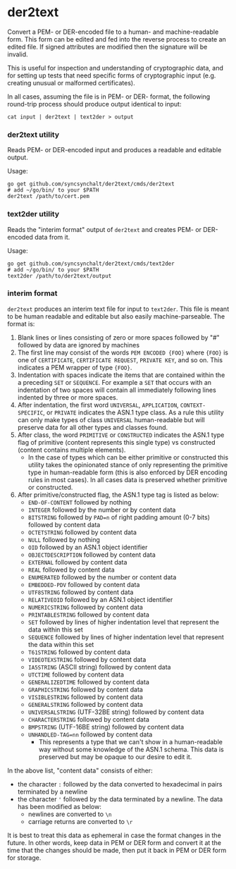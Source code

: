 # der2text

Convert a PEM- or DER-encoded file to a human- and machine-readable form.  This form can be edited and fed into the reverse process to create an edited file.  If signed attributes are modified then the signature will be invalid.

This is useful for inspection and understanding of cryptographic data, and for setting up tests that need specific forms of cryptographic input (e.g. creating unusual or malformed certificates).

In all cases, assuming the file is in PEM- or DER- format, the following round-trip process should produce output identical to input:

```
cat input | der2text | text2der > output
```

### der2text utility

Reads PEM- or DER-encoded input and produces a readable and editable output.

Usage:
```
go get github.com/syncsynchalt/der2text/cmds/der2text
# add ~/go/bin/ to your $PATH
der2text /path/to/cert.pem
```

### text2der utility

Reads the "interim format" output of `der2text` and creates PEM- or DER-encoded data from it.

Usage:
```
go get github.com/syncsynchalt/der2text/cmds/text2der
# add ~/go/bin/ to your $PATH
text2der /path/to/der2text/output
```

### interim format

`der2text` produces an interim text file for input to `text2der`.
This file is meant to be human readable and editable but also easily
machine-parseable.  The format is:

1. Blank lines or lines consisting of zero or more spaces followed by "#" followed by data are ignored by machines
2. The first line may consist of the words `PEM ENCODED {FOO}` where `{FOO}` is one of `CERTIFICATE`, `CERTIFICATE REQUEST`, `PRIVATE KEY`, and so on.  This indicates a PEM wrapper of type `{FOO}`.
3. Indentation with spaces indicate the items that are contained within the a preceding `SET` or `SEQUENCE`.  For example a `SET` that occurs with an indentation of two spaces will contain all immediately following lines indented by three or more spaces.
4. After indentation, the first word `UNIVERSAL`, `APPLICATION`, `CONTEXT-SPECIFIC`, or `PRIVATE` indicates the ASN.1 type class.  As a rule this utility can only make types of class `UNIVERSAL` human-readable but will preserve data for all other types and classes found.
5. After class, the word `PRIMITIVE` or `CONSTRUCTED` indicates the ASN.1 type flag of primitive (content represents this single type) vs constructed (content contains multiple elements).
    * In the case of types which can be either primitive or constructed this utility takes the opinionated stance of only representing the primitive type in human-readable form (this is also enforced by DER encoding rules in most cases).  In all cases data is preserved whether primitive or constructed.
6. After primitive/constructed flag, the ASN.1 type tag is listed as below:
   * `END-OF-CONTENT` followed by nothing
   * `INTEGER` followed by the number or by content data
   * `BITSTRING` followed by `PAD=n` of right padding amount (0-7 bits) followed by content data
   * `OCTETSTRING` followed by content data
   * `NULL` followed by nothing
   * `OID` followed by an ASN.1 object identifier
   * `OBJECTDESCRIPTION` followed by content data
   * `EXTERNAL` followed by content data
   * `REAL` followed by content data
   * `ENUMERATED` followed by the number or content data
   * `EMBEDDED-PDV` followed by content data
   * `UTF8STRING` followed by content data
   * `RELATIVEOID` followed by an ASN.1 object identifier
   * `NUMERICSTRING` followed by content data
   * `PRINTABLESTRING` followed by content data
   * `SET` followed by lines of higher indentation level that represent the data within this set
   * `SEQUENCE` followed by lines of higher indentation level that represent the data within this set
   * `T61STRING` followed by content data
   * `VIDEOTEXSTRING` followed by content data
   * `IA5STRING` (ASCII string) followed by content data
   * `UTCTIME` followed by content data
   * `GENERALIZEDTIME` followed by content data
   * `GRAPHICSTRING` followed by content data
   * `VISIBLESTRING` followed by content data
   * `GENERALSTRING` followed by content data
   * `UNIVERSALSTRING` (UTF-32BE string) followed by content data
   * `CHARACTERSTRING` followed by content data
   * `BMPSTRING` (UTF-16BE string) followed by content data
   * `UNHANDLED-TAG=nn` followed by content data
      * This represents a type that we can't show in a human-readable way without some knowledge of the ASN.1 schema.  This data is preserved but may be opaque to our desire to edit it.

In the above list, "content data" consists of either:

* the character `:` followed by the data converted to hexadecimal in pairs terminated by a newline
* the character `'` followed by the data terminated by a newline.  The data has been modified as below:
   * newlines are converted to `\n`
   * carriage returns are converted to `\r`

It is best to treat this data as ephemeral in case the format changes in the future.  In other words, keep data in PEM or DER form and convert it at the time that the changes should be made, then put it back in PEM or DER form for storage.
